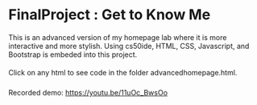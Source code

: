 # FinalProject : Get to Know Me

####

This is an advanced version of my homepage lab where it is more interactive and more stylish. Using cs50ide, HTML, CSS, Javascript, and Bootstrap is embeded into this project.

####

Click on any html to see code in the folder advancedhomepage.html. 

###

Recorded demo: https://youtu.be/11uOc_BwsOo
